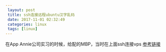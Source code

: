 ```yaml
---
 layout: post
 title: ssh连接远程ubuntu汉字乱码
 date: 2017-11-01 02:32:49
 categories: linux
 tags: [linux]
---
```


在App Annie公司实习的时候，给配的MBP，当时在上面ssh连接vps
[参考链接][url]


[url]: http://blog.csdn.net/a__yes/article/details/50489456
